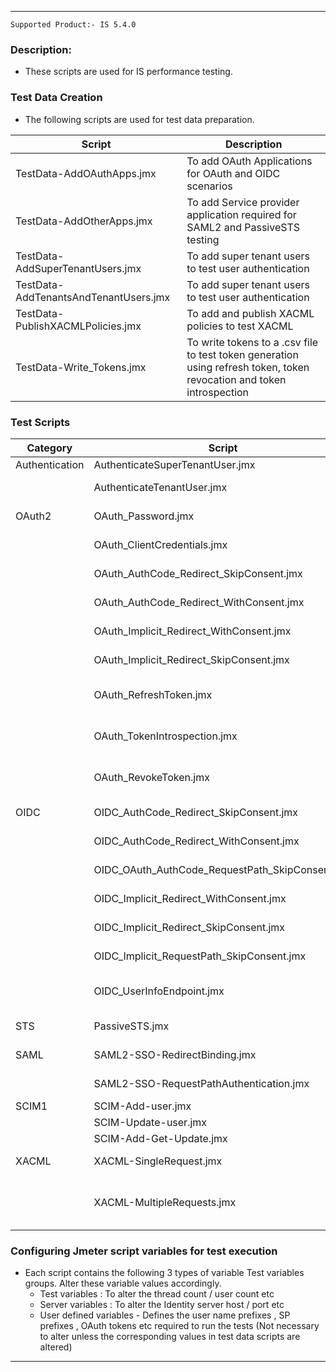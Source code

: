 -------------------------------------------------------------------------

    Supported Product:- IS 5.4.0

### Description:

- These scripts are used for IS performance testing.

### Test Data Creation
- The following scripts are used for test data preparation.

| Script | Description |
| ------ | ------ |
| TestData-AddOAuthApps.jmx | To add OAuth Applications for OAuth and OIDC scenarios |
| TestData-AddOtherApps.jmx | To add Service provider application required for SAML2 and PassiveSTS testing |
| TestData-AddSuperTenantUsers.jmx |  To add super tenant users to test user authentication |
|  TestData-AddTenantsAndTenantUsers.jmx| To add super tenant users to test user authentication |
| TestData-PublishXACMLPolicies.jmx | To add and publish XACML policies to test XACML |
| TestData-Write_Tokens.jmx | To write tokens to a .csv file to test token generation using refresh token, token revocation and token introspection |


### Test Scripts

| Category | Script | Test data script(s) | IS Configurations |
| ------ | ------ | ------ | ------ |
| Authentication | AuthenticateSuperTenantUser.jmx |TestData-AddSuperTenantUsers.jmx  |    |
|  | AuthenticateTenantUser.jmx | TestData-AddTenantsAndTenantUsers.jmx |  |
| OAuth2 |OAuth_Password.jmx  |TestData-AddSuperTenantUsers.jmx / TestData-AddOAuthApps.jmx |  |
|  | OAuth_ClientCredentials.jmx |TestData-AddSuperTenantUsers.jmx / TestData-AddOAuthApps.jmx  |  |
|  | OAuth_AuthCode_Redirect_SkipConsent.jmx |TestData-AddSuperTenantUsers.jmx / TestData-AddOAuthApps.jmx  | identity.xml : SkipUserConsent=true | 
|  |OAuth_AuthCode_Redirect_WithConsent.jmx  | TestData-AddSuperTenantUsers.jmx / TestData-AddOAuthApps.jmx |  |
|  | OAuth_Implicit_Redirect_WithConsent.jmx | TestData-AddSuperTenantUsers.jmx / TestData-AddOAuthApps.jmx |  |
|  |OAuth_Implicit_Redirect_SkipConsent.jmx   |  TestData-AddSuperTenantUsers.jmx / TestData-AddOAuthApps.jmx | identity.xml : SkipUserConsent=true |
|  | OAuth_RefreshToken.jmx  |  TestData-AddSuperTenantUsers.jmx / TestData-AddOAuthApps.jmx / TestData-Write_Tokens.jmx | identity.xml : RenewRefreshTokenForRefreshGrant=false |
|  | OAuth_TokenIntrospection.jmx | TestData-AddSuperTenantUsers.jmx / TestData-AddOAuthApps.jmx / TestData-Write_Tokens.jmx |  |
|  | OAuth_RevokeToken.jmx | TestData-AddSuperTenantUsers.jmx / TestData-AddOAuthApps.jmx / TestData-Write_Tokens.jmx   |  |
|OIDC  | OIDC_AuthCode_Redirect_SkipConsent.jmx | TestData-AddSuperTenantUsers.jmx / TestData-AddOAuthApps.jmx |identity.xml : SkipUserConsent=true |
|  | OIDC_AuthCode_Redirect_WithConsent.jmx |TestData-AddSuperTenantUsers.jmx / TestData-AddOAuthApps.jmx  |  |
|  |OIDC_OAuth_AuthCode_RequestPath_SkipConsent.jmx  | TestData-AddSuperTenantUsers.jmx / TestData-AddOAuthApps.jmx | identity.xml : SkipUserConsent=true |
|  | OIDC_Implicit_Redirect_WithConsent.jmx |TestData-AddSuperTenantUsers.jmx / TestData-AddOAuthApps.jmx  |  |
|  |OIDC_Implicit_Redirect_SkipConsent.jmx  |TestData-AddSuperTenantUsers.jmx / TestData-AddOAuthApps.jmx  | identity.xml : identity.xml : SkipUserConsent=true |
|  | OIDC_Implicit_RequestPath_SkipConsent.jmx |TestData-AddSuperTenantUsers.jmx / TestData-AddOAuthApps.jmx  | identity.xml : SkipUserConsent=true |
|  |OIDC_UserInfoEndpoint.jmx   |TestData-AddSuperTenantUsers.jmx / TestData-AddOAuthApps.jmx / TestData-Write_Tokens.jmx   |  |
| STS | PassiveSTS.jmx | TestData-AddSuperTenantUsers.jmx / TestData-AddOtherApps.jmx |  |
| SAML| SAML2-SSO-RedirectBinding.jmx | TestData-AddSuperTenantUsers.jmx / TestData-AddOtherApps.jmx |  |
|  |SAML2-SSO-RequestPathAuthentication.jmx | TestData-AddSuperTenantUsers.jmx / TestData-AddOtherApps.jmx |  |
| SCIM1 |SCIM-Add-user.jmx  |  |  |
|  |SCIM-Update-user.jmx  |SCIM-Add-user.jmx  |  |
|  |SCIM-Add-Get-Update.jmx  |  |  |
| XACML | XACML-SingleRequest.jmx |Publish a single policy using TestData-PublishXACMLPolicies.jmx  |  |
|  | XACML-MultipleRequests.jmx |Use scripts provided in http://xacmlinfo.org/2013/10/15/xacml-pdp-performance-testing/ and create and publish 10000 policies |  |



### Configuring Jmeter script variables for test execution

- Each script contains the following 3 types of variable Test variables groups. Alter these variable values accordingly.
    * Test variables : To alter the thread count / user count etc
    * Server variables : To alter the Identity server host / port etc 
    * User defined variables - Defines the user name prefixes , SP prefixes , OAuth tokens etc required to run the tests (Not necessary to alter unless the corresponding values in test data scripts are altered)


-----------------------------------------------------------------------------

